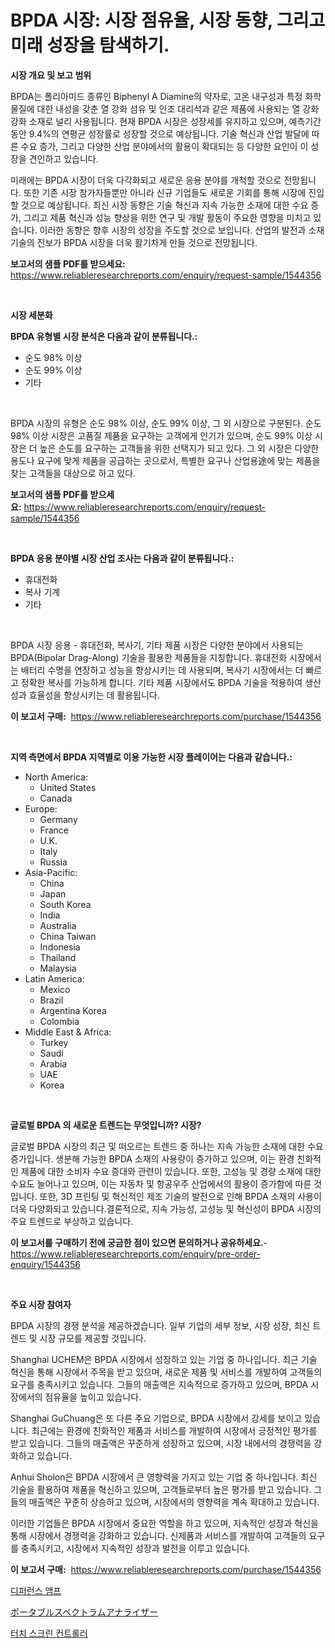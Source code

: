 <p><h1>BPDA 시장: 시장 점유율, 시장 동향, 그리고 미래 성장을 탐색하기.</h1></p><p><strong>시장 개요 및 보고 범위</strong></p>
<p><p>BPDA는 폴리아미드 종류인 Biphenyl A Diamine의 약자로, 고온 내구성과 특정 화학 물질에 대한 내성을 갖춘 열 강화 섬유 및 인조 대리석과 같은 제품에 사용되는 열 강화 강화 소재로 널리 사용됩니다. 현재 BPDA 시장은 성장세를 유지하고 있으며, 예측기간 동안 9.4%의 연평균 성장률로 성장할 것으로 예상됩니다. 기술 혁신과 산업 발달에 따른 수요 증가, 그리고 다양한 산업 분야에서의 활용이 확대되는 등 다양한 요인이 이 성장을 견인하고 있습니다.</p><p>미래에는 BPDA 시장이 더욱 다각화되고 새로운 응용 분야를 개척할 것으로 전망됩니다. 또한 기존 시장 참가자들뿐만 아니라 신규 기업들도 새로운 기회를 통해 시장에 진입할 것으로 예상됩니다. 최신 시장 동향은 기술 혁신과 지속 가능한 소재에 대한 수요 증가, 그리고 제품 혁신과 성능 향상을 위한 연구 및 개발 활동이 주요한 영향을 미치고 있습니다. 이러한 동향은 향후 시장의 성장을 주도할 것으로 보입니다. 산업의 발전과 소재 기술의 진보가 BPDA 시장을 더욱 활기차게 만들 것으로 전망됩니다.</p></p>
<p><strong>보고서의 샘플 PDF를 받으세요:</strong> <a href="https://www.reliableresearchreports.com/enquiry/request-sample/1544356">https://www.reliableresearchreports.com/enquiry/request-sample/1544356</a></p>
<p>&nbsp;</p>
<p><strong>시장 세분화</strong></p>
<p><strong>BPDA 유형별 시장 분석은 다음과 같이 분류됩니다.:</strong></p>
<p><ul><li>순도 98% 이상</li><li>순도 99% 이상</li><li>기타</li></ul></p>
<p>&nbsp;</p>
<p><p>BPDA 시장의 유형은 순도 98% 이상, 순도 99% 이상, 그 외 시장으로 구분된다. 순도 98% 이상 시장은 고품질 제품을 요구하는 고객에게 인기가 있으며, 순도 99% 이상 시장은 더 높은 순도를 요구하는 고객들을 위한 선택지가 되고 있다. 그 외 시장은 다양한 용도나 요구에 맞게 제품을 공급하는 곳으로서, 특별한 요구나 산업용途에 맞는 제품을 찾는 고객들을 대상으로 하고 있다.</p></p>
<p><strong>보고서의 샘플 PDF를 받으세요:</strong>&nbsp;<a href="https://www.reliableresearchreports.com/enquiry/request-sample/1544356">https://www.reliableresearchreports.com/enquiry/request-sample/1544356</a></p>
<p>&nbsp;</p>
<p><strong> BPDA 응용 분야별 시장 산업 조사는 다음과 같이 분류됩니다.:</strong></p>
<p><ul><li>휴대전화</li><li>복사 기계</li><li>기타</li></ul></p>
<p>&nbsp;</p>
<p><p>BPDA 시장 응용 - 휴대전화, 복사기, 기타 제품 시장은 다양한 분야에서 사용되는 BPDA(Bipolar Drag-Along) 기술을 활용한 제품들을 지칭합니다. 휴대전화 시장에서는 배터리 수명을 연장하고 성능을 향상시키는 데 사용되며, 복사기 시장에서는 더 빠르고 정확한 복사를 가능하게 합니다. 기타 제품 시장에서도 BPDA 기술을 적용하여 생산성과 효율성을 향상시키는 데 활용됩니다.</p></p>
<p><strong>이 보고서 구매:</strong>&nbsp; <a href="https://www.reliableresearchreports.com/purchase/1544356">https://www.reliableresearchreports.com/purchase/1544356</a></p>
<p>&nbsp;</p>
<p><strong>지역 측면에서 BPDA 지역별로 이용 가능한 시장 플레이어는 다음과 같습니다.:</strong></p>
<p><ul>
    <li>
        North America:
        <ul>
            <li>United States</li>
            <li>Canada</li>
        </ul>
    </li>
    <li>
        Europe:
        <ul>
            <li>Germany</li>
            <li>France</li>
            <li>U.K.</li>
            <li>Italy</li>
            <li>Russia</li>
        </ul>
    </li>
    <li>
        Asia-Pacific:
        <ul>
            <li>China</li>
            <li>Japan</li>
            <li>South Korea</li>
            <li>India</li>
            <li>Australia</li>
            <li>China Taiwan</li>
            <li>Indonesia</li>
            <li>Thailand</li>
            <li>Malaysia</li>
        </ul>
    </li>
    <li>
        Latin America:
        <ul>
            <li>Mexico</li>
            <li>Brazil</li>
            <li>Argentina Korea</li>
            <li>Colombia</li>
        </ul>
    </li>
    <li>
        Middle East & Africa:
        <ul>
            <li>Turkey</li>
            <li>Saudi</li>
            <li>Arabia</li>
            <li>UAE</li>
            <li>Korea</li>
        </ul>
    </li>
    </ul></p>
<p>&nbsp;</p>
<p><strong>글로벌 BPDA 의 새로운 트렌드는 무엇입니까? 시장?</strong></p>
<p><p>글로벌 BPDA 시장의 최근 및 떠오르는 트렌드 중 하나는 지속 가능한 소재에 대한 수요 증가입니다. 생분해 가능한 BPDA 소재의 사용량이 증가하고 있으며, 이는 환경 친화적인 제품에 대한 소비자 수요 증대와 관련이 있습니다. 또한, 고성능 및 경량 소재에 대한 수요도 늘어나고 있으며, 이는 자동차 및 항공우주 산업에서의 활용이 증가함에 따른 것입니다. 또한, 3D 프린팅 및 혁신적인 제조 기술의 발전으로 인해 BPDA 소재의 사용이 더욱 다양화되고 있습니다.결론적으로, 지속 가능성, 고성능 및 혁신성이 BPDA 시장의 주요 트렌드로 부상하고 있습니다.</p></p>
<p><strong>이 보고서를 구매하기 전에 궁금한 점이 있으면 문의하거나 공유하세요.</strong>- <a href="https://www.reliableresearchreports.com/enquiry/pre-order-enquiry/1544356">https://www.reliableresearchreports.com/enquiry/pre-order-enquiry/1544356</a></p>
<p>&nbsp;</p>
<p><strong>주요 시장 참여자</strong></p>
<p><p>BPDA 시장의 경쟁 분석을 제공하겠습니다. 일부 기업의 세부 정보, 시장 성장, 최신 트렌드 및 시장 규모를 제공할 것입니다. </p><p>Shanghai UCHEM은 BPDA 시장에서 성장하고 있는 기업 중 하나입니다. 최근 기술 혁신을 통해 시장에서 주목을 받고 있으며, 새로운 제품 및 서비스를 개발하여 고객들의 요구를 충족시키고 있습니다. 그들의 매출액은 지속적으로 증가하고 있으며, BPDA 시장에서의 점유율을 높이고 있습니다.</p><p>Shanghai GuChuang은 또 다른 주요 기업으로, BPDA 시장에서 강세를 보이고 있습니다. 최근에는 환경에 친화적인 제품과 서비스를 개발하여 시장에서 긍정적인 평가를 받고 있습니다. 그들의 매출액은 꾸준하게 성장하고 있으며, 시장 내에서의 경쟁력을 강화하고 있습니다.</p><p>Anhui Sholon은 BPDA 시장에서 큰 영향력을 가지고 있는 기업 중 하나입니다. 최신 기술을 활용하여 제품을 혁신하고 있으며, 고객들로부터 높은 평가를 받고 있습니다. 그들의 매출액은 꾸준히 상승하고 있으며, 시장에서의 영향력을 계속 확대하고 있습니다.</p><p>이러한 기업들은 BPDA 시장에서 중요한 역할을 하고 있으며, 지속적인 성장과 혁신을 통해 시장에서 경쟁력을 강화하고 있습니다. 신제품과 서비스를 개발하여 고객들의 요구를 충족시키고, 시장에서 지속적인 성장과 발전을 이루고 있습니다.</p></p>
<p><strong>이 보고서 구매:</strong>&nbsp;&nbsp;<a href="https://www.reliableresearchreports.com/purchase/1544356">https://www.reliableresearchreports.com/purchase/1544356</a></p>
<p><p><a href="https://medium.com/@heisenberg6587768/%EC%B0%A8%EC%9D%B4-%EC%A6%9D%ED%8F%AD%EA%B8%B0-%EC%8B%9C%EC%9E%A5-%ED%86%B5%EC%B0%B0-%EC%8B%9C%EC%9E%A5-%EB%8F%99%ED%96%A5-%EC%84%B1%EC%9E%A5-2024%EB%85%84%EB%B6%80%ED%84%B0-2031%EB%85%84%EA%B9%8C%EC%A7%80-%EC%98%88%EC%B8%A1%EB%90%9C-%EA%B2%83-45c65307d0f1">디퍼런스 앰프</a></p><p><a href="https://medium.com/@austinallan03/%E3%83%9D%E3%83%BC%E3%82%BF%E3%83%96%E3%83%AB%E3%82%B9%E3%83%9A%E3%82%AF%E3%83%88%E3%83%A9%E3%83%A0%E3%82%A2%E3%83%8A%E3%83%A9%E3%82%A4%E3%82%B6%E3%83%BC%E5%B8%82%E5%A0%B4-%E5%B8%82%E5%A0%B4%E3%82%B7%E3%82%A7%E3%82%A2-%E5%B8%82%E5%A0%B4%E3%83%88%E3%83%AC%E3%83%B3%E3%83%89-%E3%81%8A%E3%82%88%E3%81%B3%E5%B0%86%E6%9D%A5%E3%81%AE%E6%88%90%E9%95%B7%E3%81%AE%E6%8E%A2%E7%A9%B6-caf2f4b15596">ポータブルスペクトラムアナライザー</a></p><p><a href="https://medium.com/@tom.hiffer/%ED%84%B0%EC%B9%98-%EC%8A%A4%ED%81%AC%EB%A6%B0-%EC%BB%A8%ED%8A%B8%EB%A1%A4%EB%9F%AC-%EC%8B%9C%EC%9E%A5-2031%EB%85%84%EA%B9%8C%EC%A7%80%EC%9D%98-%EB%8F%99%ED%96%A5-%EC%98%88%EC%B8%A1-%EB%B0%8F-%EA%B2%BD%EC%9F%81-%EB%B6%84%EC%84%9D-a9b2f42eabe7">터치 스크린 컨트롤러</a></p></p>
